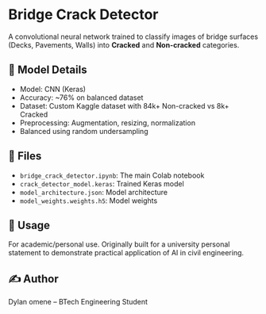 # Bridge Crack Detector

A convolutional neural network trained to classify images of bridge surfaces (Decks, Pavements, Walls) into **Cracked** and **Non-cracked** categories.

## 🧠 Model Details
- Model: CNN (Keras)
- Accuracy: ~76% on balanced dataset
- Dataset: Custom Kaggle dataset with 84k+ Non-cracked vs 8k+ Cracked
- Preprocessing: Augmentation, resizing, normalization
- Balanced using random undersampling

## 📁 Files
- `bridge_crack_detector.ipynb`: The main Colab notebook
- `crack_detector_model.keras`: Trained Keras model
- `model_architecture.json`: Model architecture
- `model_weights.weights.h5`: Model weights

## 📌 Usage
For academic/personal use. Originally built for a university personal statement to demonstrate practical application of AI in civil engineering.

## ✍️ Author
Dylan omene – BTech Engineering Student
